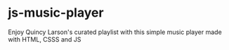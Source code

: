 # js-music-player
Enjoy Quincy Larson's curated playlist with this simple music player made with HTML, CSSS and JS
